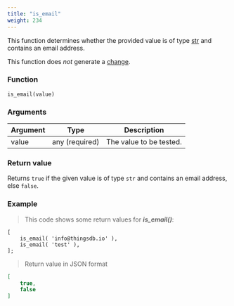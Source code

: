 ```yaml
---
title: "is_email"
weight: 234
---
```


This function determines whether the provided value is of
type [str](../../../data-types/str) and contains an email address.

This function does *not* generate a [change](../../../overview/changes).

### Function

`is_email(value)`

### Arguments

Argument | Type | Description
-------- | ---- | -----------
value | any (required) | The value to be tested.

### Return value

Returns `true` if the given value is of type `str` and contains an email address, else `false`.

### Example

> This code shows some return values for ***is_email()***:

```thingsdb,json_response
[
    is_email( 'info@thingsdb.io' ),
    is_email( 'test' ),
];
```

> Return value in JSON format

```json
[
    true,
    false
]
```

